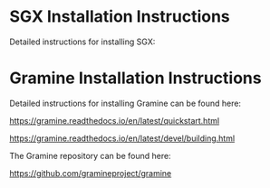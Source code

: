 # SGX Installation Instructions

Detailed instructions for installing SGX:



# Gramine Installation Instructions

Detailed instructions for installing Gramine can be found here:

https://gramine.readthedocs.io/en/latest/quickstart.html

https://gramine.readthedocs.io/en/latest/devel/building.html

The Gramine repository can be found here:

https://github.com/gramineproject/gramine